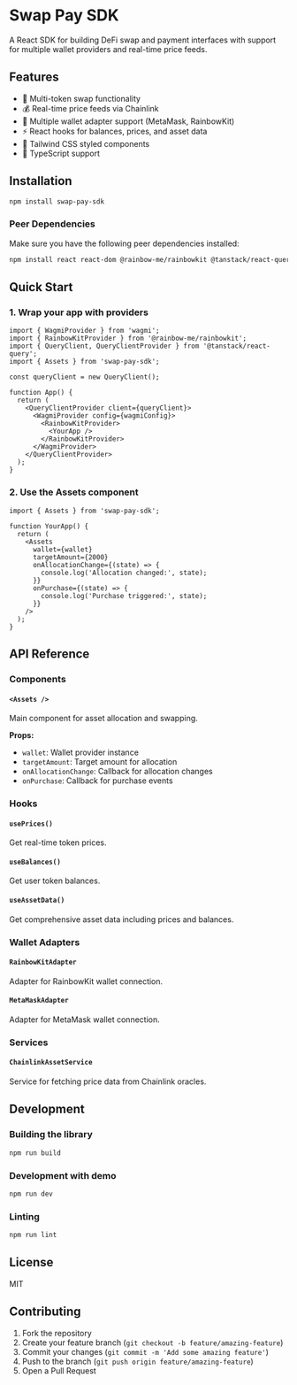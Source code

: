 # Swap Pay SDK

A React SDK for building DeFi swap and payment interfaces with support for multiple wallet providers and real-time price feeds.

## Features

- 🔄 Multi-token swap functionality
- 💰 Real-time price feeds via Chainlink
- 👛 Multiple wallet adapter support (MetaMask, RainbowKit)
- ⚡ React hooks for balances, prices, and asset data
- 🎨 Tailwind CSS styled components
- 📱 TypeScript support

## Installation

```bash
npm install swap-pay-sdk
```

### Peer Dependencies

Make sure you have the following peer dependencies installed:

```bash
npm install react react-dom @rainbow-me/rainbowkit @tanstack/react-query viem wagmi tailwindcss
```

## Quick Start

### 1. Wrap your app with providers

```tsx
import { WagmiProvider } from 'wagmi';
import { RainbowKitProvider } from '@rainbow-me/rainbowkit';
import { QueryClient, QueryClientProvider } from '@tanstack/react-query';
import { Assets } from 'swap-pay-sdk';

const queryClient = new QueryClient();

function App() {
  return (
    <QueryClientProvider client={queryClient}>
      <WagmiProvider config={wagmiConfig}>
        <RainbowKitProvider>
          <YourApp />
        </RainbowKitProvider>
      </WagmiProvider>
    </QueryClientProvider>
  );
}
```

### 2. Use the Assets component

```tsx
import { Assets } from 'swap-pay-sdk';

function YourApp() {
  return (
    <Assets
      wallet={wallet}
      targetAmount={2000}
      onAllocationChange={(state) => {
        console.log('Allocation changed:', state);
      }}
      onPurchase={(state) => {
        console.log('Purchase triggered:', state);
      }}
    />
  );
}
```

## API Reference

### Components

#### `<Assets />`

Main component for asset allocation and swapping.

**Props:**
- `wallet`: Wallet provider instance
- `targetAmount`: Target amount for allocation
- `onAllocationChange`: Callback for allocation changes
- `onPurchase`: Callback for purchase events

### Hooks

#### `usePrices()`
Get real-time token prices.

#### `useBalances()`
Get user token balances.

#### `useAssetData()`
Get comprehensive asset data including prices and balances.

### Wallet Adapters

#### `RainbowKitAdapter`
Adapter for RainbowKit wallet connection.

#### `MetaMaskAdapter`
Adapter for MetaMask wallet connection.

### Services

#### `ChainlinkAssetService`
Service for fetching price data from Chainlink oracles.

## Development

### Building the library

```bash
npm run build
```

### Development with demo

```bash
npm run dev
```

### Linting

```bash
npm run lint
```

## License

MIT

## Contributing

1. Fork the repository
2. Create your feature branch (`git checkout -b feature/amazing-feature`)
3. Commit your changes (`git commit -m 'Add some amazing feature'`)
4. Push to the branch (`git push origin feature/amazing-feature`)
5. Open a Pull Request



